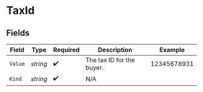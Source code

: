 # TaxId


## Fields

| Field                     | Type                      | Required                  | Description               | Example                   |
| ------------------------- | ------------------------- | ------------------------- | ------------------------- | ------------------------- |
| `Value`                   | *string*                  | :heavy_check_mark:        | The tax ID for the buyer. | 12345678931               |
| `Kind`                    | *string*                  | :heavy_check_mark:        | N/A                       |                           |